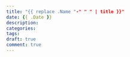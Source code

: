 ```yaml
---
title: "{{ replace .Name "-" " " | title }}"
date: {{ .Date }}
description: 
categories: 
tags: 
draft: true
comment: true
---
```


